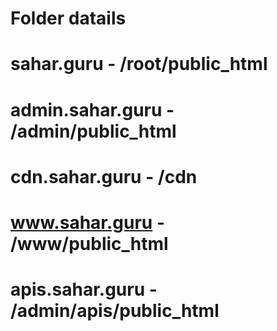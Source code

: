 # Folder datails

# sahar.guru - /root/public_html
# admin.sahar.guru - /admin/public_html
# cdn.sahar.guru - /cdn
# www.sahar.guru - /www/public_html
# apis.sahar.guru - /admin/apis/public_html

